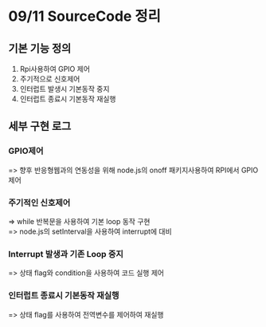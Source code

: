 # 09/11 SourceCode 정리
  ## 기본 기능 정의
  1. Rpi사용하여 GPIO 제어
  2. 주기적으로 신호제어
  3. 인터럽트 발생시 기본동작 중지
  4. 인터럽트 종료시 기본동작 재실행
  ## 세부 구현 로그
  ### GPIO제어
   => 향후 반응형웹과의 연동성을 위해 node.js의 onoff 패키지사용하여 RPI에서 GPIO 제어 
  ### 주기적인 신호제어
  => while 반복문을 사용하여 기본 loop 동작 구현<br/>
  => node.js의 setInterval을 사용하여 interrupt에 대비<br/>
  ### Interrupt 발생과 기존 Loop 중지
  => 상태 flag와 condition을 사용하여 코드 실행 제어<br/>
  ### 인터럽트 종료시 기본동작 재실행
  => 상태 flag를 사용하여 전역변수를 제어하여 재실행<br/>
